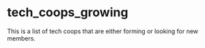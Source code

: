 # tech_coops_growing
This is a list of tech coops that are either forming or looking for new members.

